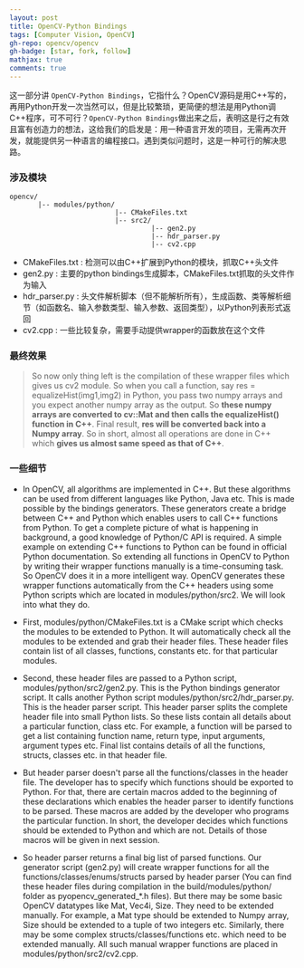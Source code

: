 ```yaml
---
layout: post
title: OpenCV-Python Bindings
tags: [Computer Vision, OpenCV]
gh-repo: opencv/opencv
gh-badge: [star, fork, follow]
mathjax: true
comments: true
---
```


这一部分讲 `OpenCV-Python Bindings`，它指什么？OpenCV源码是用C++写的，再用Python开发一次当然可以，但是比较繁琐，更简便的想法是用Python调C++程序，可不可行？`OpenCV-Python Bindings`做出来之后，表明这是行之有效且富有创造力的想法，这给我们的启发是：用一种语言开发的项目，无需再次开发，就能提供另一种语言的编程接口。遇到类似问题时，这是一种可行的解决思路。

### 涉及模块
```
opencv/
       |-- modules/python/
                          |-- CMakeFiles.txt
                          |-- src2/
                                   |-- gen2.py
                                   |-- hdr_parser.py
                                   |-- cv2.cpp
```
* CMakeFiles.txt : 检测可以由C++扩展到Python的模块，抓取C++头文件  
* gen2.py : 主要的python bindings生成脚本，CMakeFiles.txt抓取的头文件作为输入  
* hdr_parser.py : 头文件解析脚本（但不能解析所有），生成函数、类等解析细节（如函数名、输入参数类型、输入参数、返回类型），以Python列表形式返回  
* cv2.cpp : 一些比较复杂，需要手动提供wrapper的函数放在这个文件

### 最终效果
> So now only thing left is the compilation of these wrapper files which gives us cv2 module. So when you call a function, say res = equalizeHist(img1,img2) in Python, you pass two numpy arrays and you expect another numpy array as the output. So **these numpy arrays are converted to cv::Mat and then calls the equalizeHist() function in C++**. Final result, **res will be converted back into a Numpy array**. So in short, almost all operations are done in C++ which **gives us almost same speed as that of C++**.

### 一些细节
* In OpenCV, all algorithms are implemented in C++. But these algorithms can be used from different languages like Python, Java etc. This is made possible by the bindings generators. These generators create a bridge between C++ and Python which enables users to call C++ functions from Python. To get a complete picture of what is happening in background, a good knowledge of Python/C API is required. A simple example on extending C++ functions to Python can be found in official Python documentation. So extending all functions in OpenCV to Python by writing their wrapper functions manually is a time-consuming task. So OpenCV does it in a more intelligent way. OpenCV generates these wrapper functions automatically from the C++ headers using some Python scripts which are located in modules/python/src2. We will look into what they do.

* First, modules/python/CMakeFiles.txt is a CMake script which checks the modules to be extended to Python. It will automatically check all the modules to be extended and grab their header files. These header files contain list of all classes, functions, constants etc. for that particular modules.

* Second, these header files are passed to a Python script, modules/python/src2/gen2.py. This is the Python bindings generator script. It calls another Python script modules/python/src2/hdr_parser.py. This is the header parser script. This header parser splits the complete header file into small Python lists. So these lists contain all details about a particular function, class etc. For example, a function will be parsed to get a list containing function name, return type, input arguments, argument types etc. Final list contains details of all the functions, structs, classes etc. in that header file.

* But header parser doesn't parse all the functions/classes in the header file. The developer has to specify which functions should be exported to Python. For that, there are certain macros added to the beginning of these declarations which enables the header parser to identify functions to be parsed. These macros are added by the developer who programs the particular function. In short, the developer decides which functions should be extended to Python and which are not. Details of those macros will be given in next session.

* So header parser returns a final big list of parsed functions. Our generator script (gen2.py) will create wrapper functions for all the functions/classes/enums/structs parsed by header parser (You can find these header files during compilation in the build/modules/python/ folder as pyopencv_generated_*.h files). But there may be some basic OpenCV datatypes like Mat, Vec4i, Size. They need to be extended manually. For example, a Mat type should be extended to Numpy array, Size should be extended to a tuple of two integers etc. Similarly, there may be some complex structs/classes/functions etc. which need to be extended manually. All such manual wrapper functions are placed in modules/python/src2/cv2.cpp.